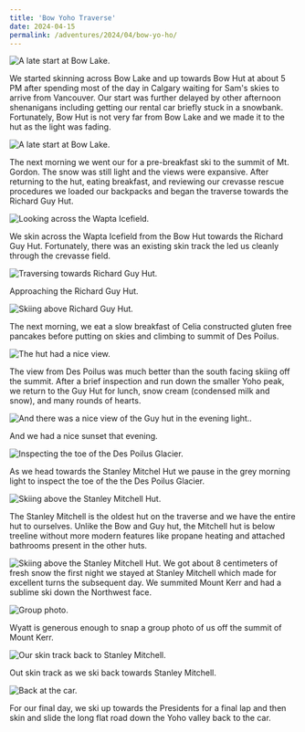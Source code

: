 ```yaml
---
title: 'Bow Yoho Traverse'
date: 2024-04-15
permalink: /adventures/2024/04/bow-yo-ho/
---
```


![A late start at Bow Lake.](/images/2024-04-bow-yo-ho/Bow-Yoho-75.jpg)

We started skinning across Bow Lake and up towards Bow Hut at about 5 PM after spending most of the day in Calgary waiting for Sam's skies to arrive from Vancouver. Our start was further delayed by other afternoon shenanigans including getting our rental car briefly stuck in a snowbank. Fortunately, Bow Hut is not very far from Bow Lake and we made it to the hut as the light was fading.

![A late start at Bow Lake.](/images/2024-04-bow-yo-ho/Bow-Yoho-74.jpg)

The next morning we went our for a pre-breakfast ski to the summit of Mt. Gordon. The snow was still light and the views were expansive. After returning to the hut, eating breakfast, and reviewing our crevasse rescue procedures we loaded our backpacks and began the traverse towards the Richard Guy Hut.

![Looking across the Wapta Icefield.](/images/2024-04-bow-yo-ho/Bow-Yoho-70.jpg)

We skin across the Wapta Icefield from the Bow Hut towards the Richard Guy Hut. Fortunately, there was an existing skin track the led us cleanly through the crevasse field. 

![Traversing towards Richard Guy Hut.](/images/2024-04-bow-yo-ho/Bow-Yoho-63.jpg)

Approaching the Richard Guy Hut. 

![Skiing above Richard Guy Hut.](/images/2024-04-bow-yo-ho/Bow-Yoho-55.jpg)

The next morning, we eat a slow breakfast of Celia constructed gluten free pancakes before putting on skies and climbing to summit of Des Poilus.

![The hut had a nice view.](/images/2024-04-bow-yo-ho/Bow-Yoho-1.jpeg)

The view from Des Poilus was much better than the south facing skiing off the summit. After a brief inspection and run down the smaller Yoho peak, we return to the Guy Hut for lunch, snow cream (condensed milk and snow), and many rounds of hearts. 

![And there was a nice view of the Guy hut in the evening light..](/images/2024-04-bow-yo-ho/Bow-Yoho-58.jpg)

And we had a nice sunset that evening.

![Inspecting the toe of the Des Poilus Glacier.](/images/2024-04-bow-yo-ho/Bow-Yoho-48.jpg)

As we head towards the Stanley Mitchel Hut we pause in the grey morning light to inspect the toe of the the Des Poilus Glacier.

![Skiing above the Stanley Mitchell Hut.](/images/2024-04-bow-yo-ho/Bow-Yoho-2.jpeg)

The Stanley Mitchell is the oldest hut on the traverse and we have the entire hut to ourselves. Unlike the Bow and Guy hut, the Mitchell hut is below treeline without more modern features like propane heating and attached bathrooms present in the other huts.

![Skiing above the Stanley Mitchell Hut.](/images/2024-04-bow-yo-ho/Bow-Yoho-34.jpg)
We got about 8 centimeters of fresh snow the first night we stayed at Stanley Mitchell which made for excellent turns the subsequent day. We summited Mount Kerr and had a sublime ski down the Northwest face.

![Group photo.](/images/2024-04-bow-yo-ho/2024_04_BowYoho_811.jpg)

Wyatt is generous enough to snap a group photo of us off the summit of Mount Kerr.

![Our skin track back to Stanley Mitchell.](/images/2024-04-bow-yo-ho/Bow-Yoho-23.jpg)

Out skin track as we ski back towards Stanley Mitchell.

![Back at the car.](/images/2024-04-bow-yo-ho/Bow-Yoho-car.jpeg)

For our final day, we ski up towards the Presidents for a final lap and then skin and slide the long flat road down the Yoho valley back to the car.

